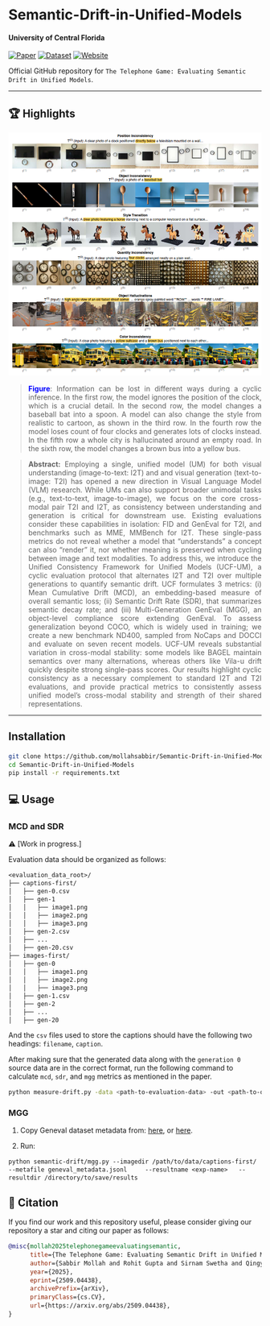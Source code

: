 # Semantic-Drift-in-Unified-Models

#### University of Central Florida

[![Paper](https://img.shields.io/badge/arXiv-Paper-<COLOR>.svg)](https://arxiv.org/pdf/2509.04438v1)
[![Dataset](https://img.shields.io/badge/Dataset-Access-<COLOR>)](./datasets/)
[![Website](https://img.shields.io/badge/Project-Website-87CEEB)]()

Official GitHub repository for  `The Telephone Game: Evaluating Semantic Drift in Unified Models`.

---

## 🏆 Highlights

![main figure](imgs/semantic_drift.png)
> <p align="justify"> <b> <span style="color: blue;">Figure</span></b>: Information can be lost in different ways during a cyclic inference. In the first row, the model ignores the position of the clock, which is a crucial detail. In the second row, the model changes a baseball bat into a spoon. A model can also change the style from realistic to cartoon, as shown in the third row. In the fourth row the model loses count of four clocks and generates lots of clocks instead. In the fifth row a whole city is hallucinated around an empty road. In the sixth row, the model changes a brown bus into a yellow bus.

> **<p align="justify"> Abstract:** Employing a single, unified model (UM) for both visual understanding (image-to-text: I2T) and and visual generation (text-to-image: T2I) has opened a new direction in Visual Language Model (VLM) research. While UMs can also support broader unimodal tasks (e.g., text-to-text, image-to-image), we focus on the core cross-modal pair T2I and I2T, as consistency between understanding and generation is critical for downstream use. Existing evaluations consider these capabilities in isolation: FID and GenEval for T2I, and benchmarks such as MME, MMBench for I2T. These single-pass metrics do not reveal whether a model that “understands” a concept can also “render” it, nor whether meaning is preserved when cycling between image and text modalities. To address this, we introduce the Unified Consistency Framework for Unified Models (UCF-UM), a cyclic evaluation protocol that alternates I2T and T2I over multiple generations to quantify semantic drift. UCF formulates 3 metrics: (i) Mean Cumulative Drift (MCD), an embedding-based measure of overall semantic loss; (ii) Semantic Drift Rate (SDR), that summarizes semantic decay rate; and (iii) Multi-Generation GenEval (MGG), an object-level compliance score extending GenEval. To assess generalization beyond COCO, which is widely used in training; we create a new benchmark ND400, sampled from NoCaps and DOCCI and evaluate on seven recent models. UCF-UM reveals substantial variation in cross-modal stability: some models like BAGEL maintain semantics over many alternations, whereas others like Vila-u drift quickly despite strong single-pass scores. Our results highlight cyclic consistency as a necessary complement to standard I2T and T2I evaluations, and provide practical metrics to consistently assess unified model’s cross-modal stability and strength of their shared representations.

---

## Installation

```bash
git clone https://github.com/mollahsabbir/Semantic-Drift-in-Unified-Models
cd Semantic-Drift-in-Unified-Models
pip install -r requirements.txt
```

## 💻 Usage 

### MCD and SDR
⚠️ [Work in progress.]

Evaluation data should be organized as follows:
```
<evaluation_data_root>/
├── captions-first/
│   ├── gen-0.csv
│   ├── gen-1
│   │   ├── image1.png
│   │   ├── image2.png
│   │   ├── image3.png
│   ├── gen-2.csv
│   ├── ...
│   ├── gen-20.csv
├── images-first/
│   ├── gen-0
│   │   ├── image1.png
│   │   ├── image2.png
│   │   ├── image3.png
│   ├── gen-1.csv
│   ├── gen-2
│   ├── ...
│   ├── gen-20
```

And the `csv` files used to store the captions should have the following two headings: `filename`, `caption`.

After making sure that the generated data along with the `generation 0` source data are in the correct format, run the following command to calculate `mcd`, `sdr`, and `mgg` metrics as mentioned in the paper.

```bash
python measure-drift.py -data <path-to-evaluation-data> -out <path-to-output-folder>
```

### MGG

1. Copy Geneval dataset metadata from: [here](https://github.com/JiuhaiChen/BLIP3o/blob/Qwen3-Siglip2/eval/geneval/geneval_prompt.jsonl), or [here](https://github.com/djghosh13/geneval/blob/main/prompts/evaluation_metadata.jsonl).

2. Run:
```
python semantic-drift/mgg.py --imagedir /path/to/data/captions-first/     --metafile geneval_metadata.jsonl     --resultname <exp-name>   --resultdir /directory/to/save/results
```


## 📜 Citation
If you find our work and this repository useful, please consider giving our repository a star and citing our paper as follows:
```bibtex
@misc{mollah2025telephonegameevaluatingsemantic,
      title={The Telephone Game: Evaluating Semantic Drift in Unified Models}, 
      author={Sabbir Mollah and Rohit Gupta and Sirnam Swetha and Qingyang Liu and Ahnaf Munir and Mubarak Shah},
      year={2025},
      eprint={2509.04438},
      archivePrefix={arXiv},
      primaryClass={cs.CV},
      url={https://arxiv.org/abs/2509.04438}, 
}
```